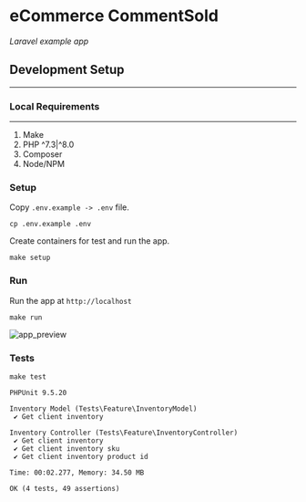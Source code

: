 # eCommerce CommentSold
*Laravel example app*

## Development Setup
---

### Local Requirements
---
1. Make
2. PHP ^7.3|^8.0
3. Composer
4. Node/NPM

### Setup

Copy `.env.example -> .env` file.

```
cp .env.example .env
```

Create containers for test and run the app.
```
make setup
```

### Run

Run the app at `http://localhost`
```
make run
```

![app_preview](https://github.com/mchlbatista/ecommerce_commentsold/blob/master/app_preview.png)

### Tests

```
make test
```

```
PHPUnit 9.5.20

Inventory Model (Tests\Feature\InventoryModel)
 ✔ Get client inventory

Inventory Controller (Tests\Feature\InventoryController)
 ✔ Get client inventory
 ✔ Get client inventory sku
 ✔ Get client inventory product id

Time: 00:02.277, Memory: 34.50 MB

OK (4 tests, 49 assertions)
```